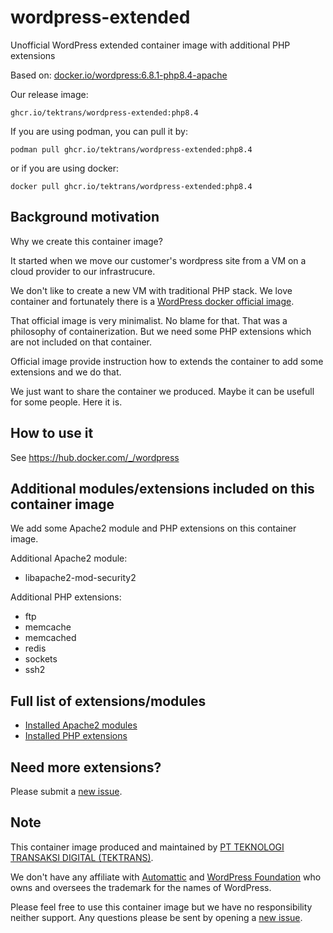 # wordpress-extended
Unofficial WordPress extended container image with additional PHP extensions

Based on: [docker.io/wordpress:6.8.1-php8.4-apache](https://hub.docker.com/_/wordpress)

Our release image:
```
ghcr.io/tektrans/wordpress-extended:php8.4
```

If you are using podman, you can pull it by:
```shell
podman pull ghcr.io/tektrans/wordpress-extended:php8.4
```

or if you are using docker:

```shell
docker pull ghcr.io/tektrans/wordpress-extended:php8.4
```

## Background motivation
Why we create this container image?

It started when we move our customer's wordpress site from a VM on a cloud provider
to our infrastrucure.

We don't like to create a new VM with traditional PHP stack.
We love container and fortunately there is a 
[WordPress docker official image](https://hub.docker.com/_/wordpress).

That official image is very minimalist. No blame for that.
That was a philosophy of containerization.
But we need some PHP extensions which are not included on that container.

Official image provide instruction how to extends the container
to add some extensions and we do that.

We just want to share the container we produced.
Maybe it can be usefull for some people.
Here it is.

## How to use it
See https://hub.docker.com/_/wordpress

## Additional modules/extensions included on this container image
We add some Apache2 module and PHP extensions on this container image.

Additional Apache2 module:
* libapache2-mod-security2

Additional PHP extensions:
* ftp
* memcache
* memcached
* redis
* sockets
* ssh2

## Full list of extensions/modules
* [Installed Apache2 modules](apache2-modules.txt)
* [Installed PHP extensions](php-extensions.txt)

## Need more extensions?
Please submit a [new issue](https://github.com/tektrans/wordpress-extended/issues/new/choose).

## Note
This container image produced and maintained by
[PT TEKNOLOGI TRANSAKSI DIGITAL (TEKTRANS)](https://tektrans.id).

We don't have any affiliate with 
[Automattic](https://automattic.com/)
and
[WordPress Foundation](https://wordpressfoundation.org/)
who owns and oversees the trademark for the names of WordPress.

Please feel free to use this container image but we have no responsibility neither support.
Any questions please be sent by opening a
[new issue](https://github.com/tektrans/wordpress-extended/issues/new/choose).
